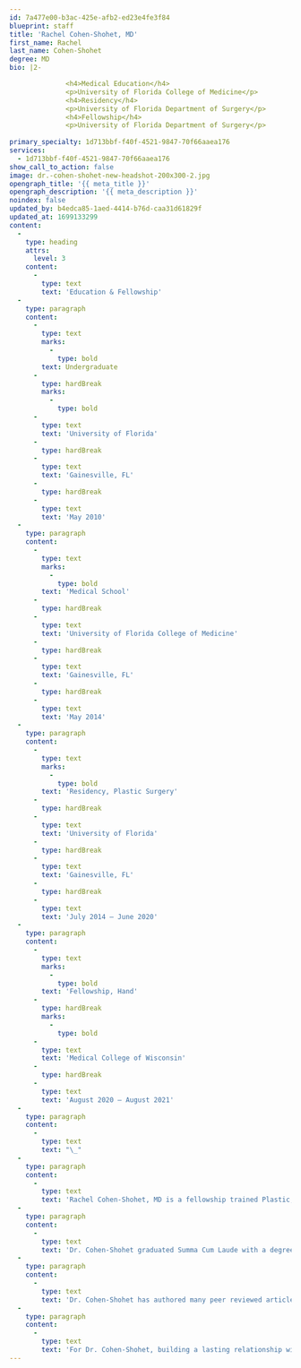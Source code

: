 ```yaml
---
id: 7a477e00-b3ac-425e-afb2-ed23e4fe3f84
blueprint: staff
title: 'Rachel Cohen-Shohet, MD'
first_name: Rachel
last_name: Cohen-Shohet
degree: MD
bio: |2-

              <h4>Medical Education</h4>
              <p>University of Florida College of Medicine</p>
              <h4>Residency</h4>
              <p>University of Florida Department of Surgery</p>
              <h4>Fellowship</h4>
              <p>University of Florida Department of Surgery</p>
          
primary_specialty: 1d713bbf-f40f-4521-9847-70f66aaea176
services:
  - 1d713bbf-f40f-4521-9847-70f66aaea176
show_call_to_action: false
image: dr.-cohen-shohet-new-headshot-200x300-2.jpg
opengraph_title: '{{ meta_title }}'
opengraph_description: '{{ meta_description }}'
noindex: false
updated_by: b4edca85-1aed-4414-b76d-caa31d61829f
updated_at: 1699133299
content:
  -
    type: heading
    attrs:
      level: 3
    content:
      -
        type: text
        text: 'Education & Fellowship'
  -
    type: paragraph
    content:
      -
        type: text
        marks:
          -
            type: bold
        text: Undergraduate
      -
        type: hardBreak
        marks:
          -
            type: bold
      -
        type: text
        text: 'University of Florida'
      -
        type: hardBreak
      -
        type: text
        text: 'Gainesville, FL'
      -
        type: hardBreak
      -
        type: text
        text: 'May 2010'
  -
    type: paragraph
    content:
      -
        type: text
        marks:
          -
            type: bold
        text: 'Medical School'
      -
        type: hardBreak
      -
        type: text
        text: 'University of Florida College of Medicine'
      -
        type: hardBreak
      -
        type: text
        text: 'Gainesville, FL'
      -
        type: hardBreak
      -
        type: text
        text: 'May 2014'
  -
    type: paragraph
    content:
      -
        type: text
        marks:
          -
            type: bold
        text: 'Residency, Plastic Surgery'
      -
        type: hardBreak
      -
        type: text
        text: 'University of Florida'
      -
        type: hardBreak
      -
        type: text
        text: 'Gainesville, FL'
      -
        type: hardBreak
      -
        type: text
        text: 'July 2014 – June 2020'
  -
    type: paragraph
    content:
      -
        type: text
        marks:
          -
            type: bold
        text: 'Fellowship, Hand'
      -
        type: hardBreak
        marks:
          -
            type: bold
      -
        type: text
        text: 'Medical College of Wisconsin'
      -
        type: hardBreak
      -
        type: text
        text: 'August 2020 – August 2021'
  -
    type: paragraph
    content:
      -
        type: text
        text: "\_"
  -
    type: paragraph
    content:
      -
        type: text
        text: 'Rachel Cohen-Shohet, MD is a fellowship trained Plastic, Reconstructive and Hand Surgeon at UF Health Halifax in Daytona Beach, FL.'
  -
    type: paragraph
    content:
      -
        type: text
        text: 'Dr. Cohen-Shohet graduated Summa Cum Laude with a degree in Biochemistry and a minor in Mathematics at the University of Florida. She went on to continue her education at UF Health, obtaining a Doctorate of Medicine and then completing her residency in Plastic and Reconstructive Surgery. While there, she was inducted into the AOA medical honors society and was selected for the Gold Humanism Honor Society. Dr. Cohen-Shohet then elected to pursue a Hand fellowship at the Medical College of Wisconsin in Milwaukee, WI, where she received additional training in complex hand, wrist and peripheral nerve pathologies.'
  -
    type: paragraph
    content:
      -
        type: text
        text: 'Dr. Cohen-Shohet has authored many peer reviewed articles within the specialties of Plastic Surgery and Hand Surgery. She continues to present at national surgical society meetings. She has a special interest in oncologic reconstruction, extremity salvage and reconstruction, microsurgery, hand arthritis, peripheral nerve compression and aesthetic surgery.'
  -
    type: paragraph
    content:
      -
        type: text
        text: 'For Dr. Cohen-Shohet, building a lasting relationship with the patient is the most rewarding part of a surgical practice. Her primary goal is to achieve the highest level of results so that each patient may have an aesthetic and functional outcome.'
---
```


